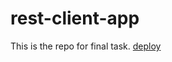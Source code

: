 # rest-client-app
This is the repo for final task.
[deploy](https://neverrest-rest-client.netlify.app/en/about)
